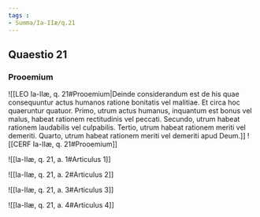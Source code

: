 ```yaml
---
tags : 
- Summa/Ia-IIæ/q.21
---
```


## Quaestio 21

### Prooemium

![[LEO Ia-IIæ, q. 21#Prooemium|Deinde considerandum est de his quae consequuntur actus humanos ratione bonitatis vel malitiae. Et circa hoc quaeruntur quatuor. Primo, utrum actus humanus, inquantum est bonus vel malus, habeat rationem rectitudinis vel peccati. Secundo, utrum habeat rationem laudabilis vel culpabilis. Tertio, utrum habeat rationem meriti vel demeriti. Quarto, utrum habeat rationem meriti vel demeriti apud Deum.]]
![[CERF Ia-IIæ, q. 21#Prooemium]]

![[Ia-IIæ, q. 21, a. 1#Articulus 1]]

![[Ia-IIæ, q. 21, a. 2#Articulus 2]]

![[Ia-IIæ, q. 21, a. 3#Articulus 3]]

![[Ia-IIæ, q. 21, a. 4#Articulus 4]]

